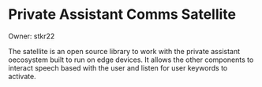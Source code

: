 # Private Assistant Comms Satellite

Owner: stkr22

The satellite is an open source library to work with the private assistant oecosystem built to run on edge devices. It allows the other components to interact speech based with the user and listen for user keywords to activate.
